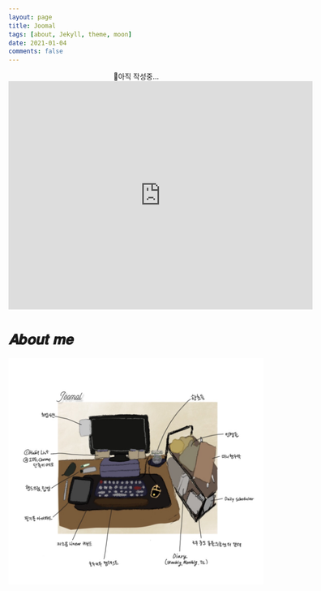 ```yaml
---
layout: page
title: Joomal
tags: [about, Jekyll, theme, moon]
date: 2021-01-04
comments: false
---
```


<center>🙌아직 작성중...</center>

<iframe width="600" height="450" src="http://118.67.128.131:8080/cmdGame/" frameborder="0"> <p> 브라우저가 iframe 요소를 지원하지 않습니다. </p></iframe>

# 𝑨𝒃𝒐𝒖𝒕 𝒎𝒆
<img src="../assets/img/deskSet.png">

<!--
## 𝙏𝙞𝙢𝙚𝙡𝙞𝙣𝙚
0. 철학 주전공생으로, 2017년도 [김영건 교수님](https://blog.naver.com/sellars)의 분석철학을 시작으로 논리학에 빠졌습니다. 얼마 지나지 않아, 무려 논리기호를 기반으로 이루어진 학문이 있다는 소문을 들었는데요. 그렇게 컴퓨터공학을 복수전공했습니다.
1. input ~ output의 작동 방식이 명확하고 섬세하게 로직을 뜯어볼 수 있는 개발 일이 취향에 맞아, 개발자라는 직업을 선택하게 되었습니다. 그중 로직의 사용 빈도가 잦다는 백엔드 개발자를 선택하게 되었습니다.
2. 그 중 로직의 사용 빈도가 잦다는 백엔드 개발자를 선택하게 되었습니다.
-->

